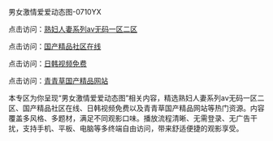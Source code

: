 男女激情爱爱动态图-0710YX

点击访问：<a href="https://heiliaoga6s9v.pages.dev">熟妇人妻系列av无码一区二区</a>

点击访问：<a href="https://heiliaoow5kzm.pages.dev">国产精品社区在线</a>

点击访问：<a href="https://heiliao2dmwwy.pages.dev">日韩视频免费</a>

点击访问：<a href="https://heiliaoll4qsx.pages.dev">青青草国产精品网站</a>

本专区为你呈现“男女激情爱爱动态图”相关内容，精选熟妇人妻系列av无码一区二区、国产精品社区在线、日韩视频免费以及青青草国产精品网站等热门资源。内容覆盖多风格、多题材，满足不同观影口味。播放流程清晰、无需登录、无广告干扰，支持手机、平板、电脑等多终端自由访问，带来舒适便捷的观影享受。

<span style="display:none;">[Canonical link](https://github.com/tam20250710/so43)</span>
